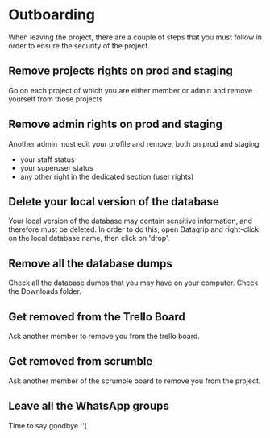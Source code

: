 # Outboarding

When leaving the project, there are a couple of steps that you must follow in order to ensure the security of the project.

## Remove projects rights on prod and staging
Go on each project of which you are either member or admin and remove yourself from those projects

## Remove admin rights on prod and staging
Another admin must edit your profile and remove, both on prod and staging
- your staff status
- your superuser status
- any other right in the dedicated section (user rights)

## Delete your local version of the database
Your local version of the database may contain sensitive information, and therefore must be deleted.
In order to do this, open Datagrip and right-click on the local database name, then click on 'drop'.

## Remove all the database dumps
Check all the database dumps that you may have on your computer. Check the Downloads folder.

## Get removed from the Trello Board
Ask another member to remove you from the trello board.

## Get removed from scrumble
Ask another member of the scrumble board to remove you from the project.

## Leave all the WhatsApp groups
Time to say goodbye :'(
